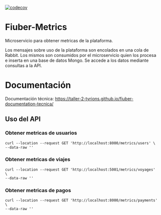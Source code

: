 [![codecov](https://codecov.io/gh/Taller-2-Tyrions/fiuber-metrics/branch/main/graph/badge.svg?token=pqpC5Y9JiG)](https://codecov.io/gh/Taller-2-Tyrions/fiuber-metrics)

# Fiuber-Metrics
Microservicio para obtener metricas de la plataforma.

Los mensajes sobre uso de la plataforma son encolados en una cola de Rabbit. Los mismos son consumidos por el microservicio quien los procesa e inserta en una base de datos Mongo. Se accede a los datos mediante consultas a la API.

# Documentación
Documentación técnica: https://taller-2-tyrions.github.io/fiuber-documentation-tecnica/

## Uso del API

### Obtener metricas de usuarios
```
curl --location --request GET 'http://localhost:8000/metrics/users' \
--data-raw ''
```

### Obtener metricas de viajes
```
curl --location --request GET 'http://localhost:5001/metrics/voyages' \
--data-raw ''
```
### Obtener metricas de pagos
```
curl --location --request GET 'http://localhost:8000/metrics/payments' \
--data-raw ''
```
